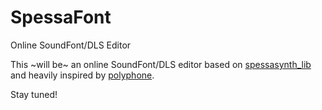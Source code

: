 # SpessaFont
Online SoundFont/DLS Editor

This ~will be~ an online SoundFont/DLS editor based on [spessasynth_lib](https://github.com/spessasus/SpessaSynth) and heavily inspired by [polyphone](https://github.com/davy7125/polyphone).

Stay tuned!
